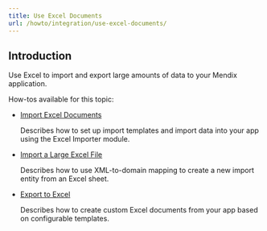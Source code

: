 ```yaml
---
title: Use Excel Documents
url: /howto/integration/use-excel-documents/
---
```


## Introduction 

Use Excel to import and export large amounts of data to your Mendix application.  

How-tos available for this topic:

* [Import Excel Documents](/howto/integration/importing-excel-documents/)

    Describes how to set up import templates and import data into your app using the Excel Importer module.

* [Import a Large Excel File](/howto/integration/import-a-large-excel-file/)

    Describes how to use XML-to-domain mapping to create a new import entity from an Excel sheet.

* [Export to Excel](/howto/integration/using-the-excel-exporter/)

    Describes how to create custom Excel documents from your app based on configurable templates.
